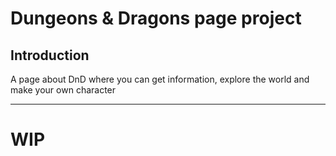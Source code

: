 # Dungeons & Dragons page project #

## Introduction ##

A page about DnD where you can get information, explore the world and make your own character

-------------------------------------------------------------------------------

# WIP #